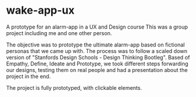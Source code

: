 # wake-app-ux

A prototype for an alarm-app in a UX and Design course
This was a group project including me and one other person.

The objective was to prototype the ultimate alarm-app based on fictional personas that we came up with. 
The process was to follow a scaled down version of "Stanfords Design Schools - Design Thinking Bootleg".
Based of Empathy, Define, Ideate and Prototype, we took different steps forwarding our designs, testing them on real people and had a presentation about the project in the end.

The project is fully prototyped, with clickable elements.
